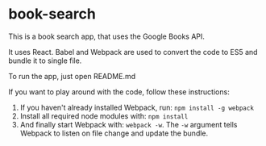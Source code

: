 # book-search

This is a book search app, that uses the Google Books API.

It uses React. Babel and Webpack are used to convert the code to ES5 and bundle it to single file.

To run the app, just open README.md


If you want to play around with the code, follow these instructions:

1. If you haven't already installed Webpack, run: ```npm install -g webpack```
2. Install all required node modules with: ```npm install```
3. And finally start Webpack with: ```webpack -w```. The ```-w``` argument tells Webpack to listen on file change and update the bundle.